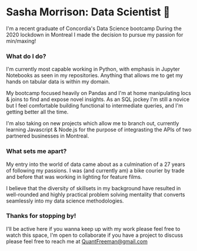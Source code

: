 # Sasha Morrison: Data Scientist :space_invader:
I'm a recent graduate of Concordia's Data Science bootcamp
During the 2020 lockdown in Montreal I made the decision to pursue my passion for min/maxing!

### What do I do?
I'm currently most capable working in Python, with emphasis in Jupyter Notebooks as seen in my repositories.
Anything that allows me to get my hands on tabular data is within my domain.

My bootcamp focused heavily on Pandas and I'm at home manipulating locs & joins to find and expose novel insights. 
As an SQL jockey I'm still a novice but I feel comfortable building functional to intermediate queries, and I'm getting better all the time.

I'm also taking on new projects which allow me to branch out, currently learning Javascript & Node.js for the purpose of integrasting the APIs of two partnered businesses in Montreal.

### What sets me apart?
My entry into the world of data came about as a culmination of a 27 years of following my passions. I was (and currently am) a bike courier by trade and before that was working in lighting for feature films.

I believe that the diversity of skillsets in my background have resulted in well-rounded and highly practical problem solving mentality that converts seamlessly into my data science methodologies.

### Thanks for stopping by!
I'll be active here if you wanna keep up with my work please feel free to watch this space, I'm open to collaborate if you have a project to discuss please feel free to reach me at QuantFreeman@gmail.com
